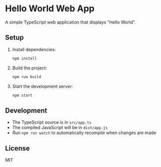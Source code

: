 # Hello World Web App

A simple TypeScript web application that displays "Hello World".

## Setup

1. Install dependencies:
   ```bash
   npm install
   ```

2. Build the project:
   ```bash
   npm run build
   ```

3. Start the development server:
   ```bash
   npm start
   ```

## Development

- The TypeScript source is in `src/app.ts`
- The compiled JavaScript will be in `dist/app.js`
- Run `npm run watch` to automatically recompile when changes are made

## License

MIT 